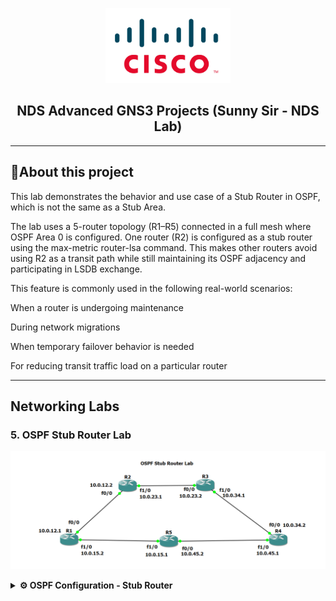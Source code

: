 <p align="center">
    <img src="./cisco-logo.png" alt="Logo" width="200">
</p>

<h2 align="center"> NDS Advanced GNS3 Projects (Sunny Sir - NDS Lab)</h2>

---

## 📝About this project

This lab demonstrates the behavior and use case of a Stub Router in OSPF, which is not the same as a Stub Area.

The lab uses a 5-router topology (R1–R5) connected in a full mesh where OSPF Area 0 is configured. One router (R2) is configured as a stub router using the max-metric router-lsa command. This makes other routers avoid using R2 as a transit path while still maintaining its OSPF adjacency and participating in LSDB exchange.

This feature is commonly used in the following real-world scenarios:

When a router is undergoing maintenance

During network migrations

When temporary failover behavior is needed

For reducing transit traffic load on a particular router


---
## Networking Labs

### 5. OSPF Stub Router Lab

<p align="center">
    <img src="./5. OSPF Stub Router Lab.png" alt="5. OSPF Stub Router Lab">
</p>

<details>
<summary><strong>⚙️ OSPF Configuration - Stub Router</strong></summary>

<br>

## 🧩 Network Topology:
Implement full OSPF routing between R1, R2, R3, R4, R5

Make R2 act as a Stub Router using max-metric router-lsa

Observe how other routers avoid R2 for transit

---

## 🌐 IP Addressing & Subnetting:

| Link     | Interface 1         | IP            | Interface 2         | IP            | Subnet         |
|----------|---------------------|---------------|---------------------|---------------|----------------|
| R1–R2    | R1 f0/0             | 10.0.12.1      | R2 f0/0             | 10.0.12.2      | 255.255.255.0  |
| R2–R3    | R2 f1/0             | 10.0.23.1      | R3 f0/0             | 10.0.23.2      | 255.255.255.0  |
| R3–R4    | R3 f1/0             | 10.0.34.1      | R4 f0/0             | 10.0.34.2      | 255.255.255.0  |
| R4–R5    | R4 f1/0             | 10.0.45.1      | R5 f0/0             | 10.0.45.2      | 255.255.255.0  |
| R5–R1    | R5 f1/0             | 10.0.15.1      | R1 f1/0             | 10.0.15.2      | 255.255.255.0  |
---

## 🛠️ Step-by-Step Configuration

### 🔌 1. Physical Setup in GNS3
- 🧱 Devices Required:
- Drag and drop:
  - 5 Cisco Routers (e.g., Cisco 7200 or 3725 with appropriate IOS)
  - Ethernet connections between routers
---

### 🔧 R1 Configuration

```bash
conf t
interface f0/0
 ip address 10.0.12.1 255.255.255.0
 no shutdown
interface f1/0
 ip address 10.0.15.2 255.255.255.0
 no shutdown
router ospf 1
 router-id 1.1.1.1
 network 10.0.0.0 0.255.255.255 area 0

```
### 🔧 R2 Configuration (Stub Router)
```bash
conf t
interface f0/0
 ip address 10.0.12.2 255.255.255.0
 no shutdown
interface f1/0
 ip address 10.0.23.1 255.255.255.0
 no shutdown
router ospf 1
 router-id 2.2.2.2
 network 10.0.0.0 0.255.255.255 area 0
 max-metric router-lsa

```
### 🔧 R3 Configuration 
```bash
conf t
interface f0/0
 ip address 10.0.23.2 255.255.255.0
 no shutdown
interface f1/0
 ip address 10.0.34.1 255.255.255.0
 no shutdown
router ospf 1
 router-id 3.3.3.3
 network 10.0.0.0 0.255.255.255 area 0

```
### 🔧 R4 Configuration
```bash
conf t
interface f0/0
 ip address 10.0.34.2 255.255.255.0
 no shutdown
interface f1/0
 ip address 10.0.45.1 255.255.255.0
 no shutdown
router ospf 1
 router-id 4.4.4.4
 network 10.0.0.0 0.255.255.255 area 0

```
### 🔧 R5 Configuration 
```bash
conf t
interface f0/0
 ip address 10.0.45.2 255.255.255.0
 no shutdown
interface f1/0
 ip address 10.0.15.1 255.255.255.0
 no shutdown
router ospf 1
 router-id 5.5.5.5
 network 10.0.0.0 0.255.255.255 area 0

```

## ✅ FINAL TESTING:

### From any router:
```bash
show ip ospf neighbor
show ip route ospf

```
### On R2 (Check Max Metric):
```bash
show ip ospf | include Maximum

```
